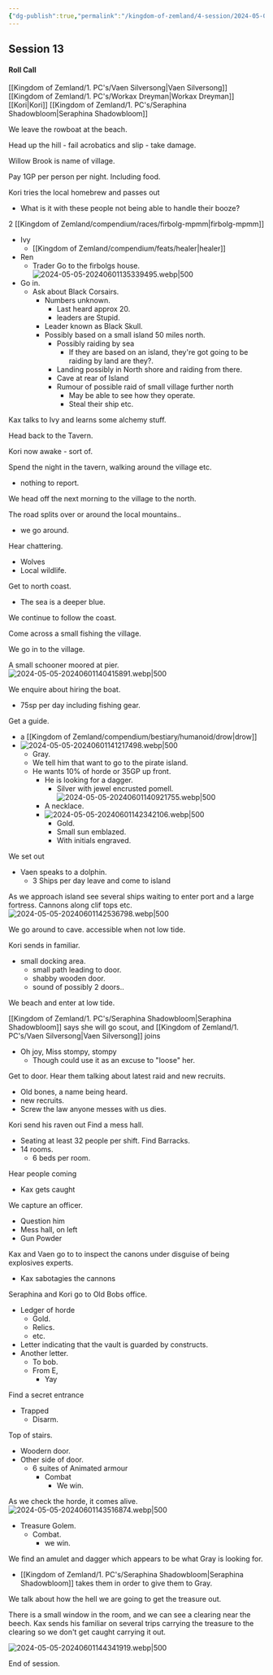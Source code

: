 ```yaml
---
{"dg-publish":true,"permalink":"/kingdom-of-zemland/4-session/2024-05-05/","tags":["Session_Note"]}
---
```




## Session 13

#### Roll Call

[[Kingdom of Zemland/1. PC's/Vaen Silversong\|Vaen Silversong]]
[[Kingdom of Zemland/1. PC's/Workax Dreyman\|Workax Dreyman]]
[[Kori\|Kori]]
[[Kingdom of Zemland/1. PC's/Seraphina Shadowbloom\|Seraphina Shadowbloom]]

We leave the rowboat at the beach.

Head up the hill - fail acrobatics and slip - take damage.

Willow Brook is name of village.

Pay 1GP per person per night.  Including food.

Kori tries the local homebrew and passes out
- What is it with these people not being able to handle their booze?

2 [[Kingdom of Zemland/compendium/races/firbolg-mpmm\|firbolg-mpmm]]
- Ivy
	- [[Kingdom of Zemland/compendium/feats/healer\|healer]]
- Ren
	- Trader
Go to the firbolgs house.
![2024-05-05-20240601135339495.webp|500](/img/user/Kingdom%20of%20Zemland/z_Attachments/2024-05-05-20240601135339495.webp)
- Go in.
	- Ask about Black Corsairs.
		- Numbers unknown.
			- Last heard approx 20.
			- leaders are Stupid.
		- Leader known as Black Skull.
		- Possibly based on a small island 50 miles north.
			- Possibly raiding by sea
				- If they are based on an island, they're got going to be raiding by land are they?.
			- Landing possibly in North shore and raiding from there.
			- Cave at rear of Island
			- Rumour of possible raid of small village further north
				- May be able to see how they operate.
				- Steal their ship etc.

Kax talks to Ivy and learns some alchemy stuff.

Head back to the Tavern.

Kori now awake - sort of.

Spend the night in the tavern, walking around the village etc.
- nothing to report.

We head off the next morning to the village to the north.

The road splits over or around the local mountains..
- we go around.

Hear chattering.
- Wolves
- Local wildlife.

Get to north coast.
- The sea is a deeper blue.

We continue to follow the coast.

Come across a small fishing the village.

We go in to the village.

A small schooner moored at pier.
![2024-05-05-20240601140415891.webp|500](/img/user/Kingdom%20of%20Zemland/z_Attachments/2024-05-05-20240601140415891.webp)

We enquire about hiring the boat.
- 75sp per day including fishing gear.

Get a guide.
- a [[Kingdom of Zemland/compendium/bestiary/humanoid/drow\|drow]]
- ![2024-05-05-20240601141217498.webp|500](/img/user/Kingdom%20of%20Zemland/z_Attachments/2024-05-05-20240601141217498.webp)
	- Gray.
	- We tell him that want to go to the pirate island.
	- He wants 10% of horde or 35GP up front.
		- He is looking for a dagger.
			- Silver with jewel encrusted pomell.![2024-05-05-20240601140921755.webp|500](/img/user/Kingdom%20of%20Zemland/z_Attachments/2024-05-05-20240601140921755.webp)
		- A necklace.
		- ![2024-05-05-20240601142342106.webp|500](/img/user/Kingdom%20of%20Zemland/z_Attachments/2024-05-05-20240601142342106.webp)
			- Gold.
			- Small sun emblazed.
			- With initials engraved.

We set out 
- Vaen speaks to a dolphin.
	- 3 Ships per day leave and come to island

As we approach island see several ships waiting to enter port and a large fortress.  Cannons along clif tops etc.
![2024-05-05-20240601142536798.webp|500](/img/user/Kingdom%20of%20Zemland/z_Attachments/2024-05-05-20240601142536798.webp)

We go around to cave.
accessible when not low tide.

Kori sends in familiar.
- small docking area.
	- small path leading to door.
	- shabby wooden door.
	- sound of possibly 2 doors..

We beach and enter at low tide.

[[Kingdom of Zemland/1. PC's/Seraphina Shadowbloom\|Seraphina Shadowbloom]] says she will go scout, and [[Kingdom of Zemland/1. PC's/Vaen Silversong\|Vaen Silversong]] joins 
- Oh joy, Miss stompy, stompy
	- Though could use it as an excuse to "loose" her.

Get to door.  Hear them talking about latest raid and new recruits.
- Old bones, a name being heard.
- new recruits.
- Screw the law anyone messes with us dies.

Kori send his raven out
Find a mess hall.
- Seating at least 32 people per shift.
Find Barracks.
- 14 rooms.
	- 6 beds per room.

Hear people coming 
 - Kax gets caught

We capture an officer.
- Question him
- Mess hall, on left
- Gun Powder

Kax and Vaen go to to inspect the canons under disguise of being explosives experts.
- Kax sabotagies the cannons

Seraphina and Kori go to Old Bobs office.
- Ledger of horde
	- Gold.
	- Relics.
	- etc.
- Letter indicating that the vault is guarded by constructs.
- Another letter.
	- To bob.
	- From E,
		- Yay

Find a secret entrance
- Trapped
	- Disarm.

Top of stairs.
- Woodern door.
- Other side of door.
	- 6 suites of Animated armour
		- Combat
			- We win.


As we check the horde, it comes alive.
![2024-05-05-20240601143516874.webp|500](/img/user/Kingdom%20of%20Zemland/z_Attachments/2024-05-05-20240601143516874.webp)
- Treasure Golem.
	- Combat.
		- we win.

We find an amulet and dagger which appears to be what Gray is looking for.
- [[Kingdom of Zemland/1. PC's/Seraphina Shadowbloom\|Seraphina Shadowbloom]] takes them in order to give them to Gray.

We talk about how the hell we are going to get the treasure out.

There is a small window in the room, and we can see a clearing near the beech.  Kax sends his familiar on several trips carrying the treasure to the clearing so we don't get caught carrying it out.

![2024-05-05-20240601144341919.webp|500](/img/user/Kingdom%20of%20Zemland/z_Attachments/2024-05-05-20240601144341919.webp)

End of session.








